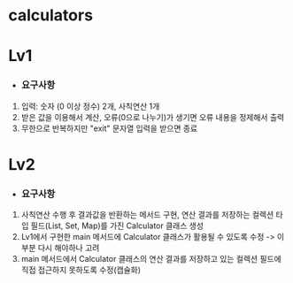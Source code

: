 # calculators

# Lv1
- ### 요구사항
1. 입력: 숫자 (0 이상 정수) 2개, 사칙연산 1개
2. 받은 값을 이용해서 계산, 오류(0으로 나누기)가
생기면 오류 내용을 정제해서 출력
3. 무한으로 반복하지만 "exit" 문자열 입력을 받으면 종료

# Lv2
- ### 요구사항
1. 사칙연산 수행 후 결과값을 반환하는 메서드 구현, 연산
결과를 저장하는 컬렉션 타입 필드(List, Set, Map)를 가진
Calculator 클래스 생성
2. Lv1에서 구현한 main 메서드에 Calculator 클래스가
활용될 수 있도록 수정 -> 이부분 다시 해야하나 고려
3. main 메서드에서 Calculator 클래스의 연산 결과를
저장하고 있는 컬렉션 필드에 직접 접근하지 못하도록 수정(캡슐화)